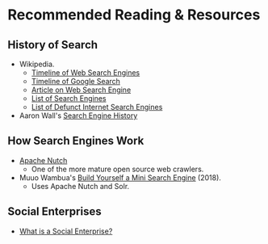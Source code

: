# Recommended Reading & Resources

## History of Search

* Wikipedia.
  * [Timeline of Web Search Engines](https://en.wikipedia.org/wiki/Timeline_of_web_search_engines)
  * [Timeline of Google Search](https://en.wikipedia.org/wiki/Timeline_of_Google_Search)
  * [Article on Web Search Engine](https://en.wikipedia.org/wiki/Web_search_engine)
  * [List of Search Engines](https://en.wikipedia.org/wiki/List_of_search_engines)
  * [List of Defunct Internet Search Engines](https://en.wikipedia.org/wiki/Category:Defunct_internet_search_engines)
* Aaron Wall's [Search Engine History](http://www.searchenginehistory.com/)

## How Search Engines Work

* [Apache Nutch](http://nutch.apache.org/)
  * One of the more mature open source web crawlers.
* Muuo Wambua's [Build Yourself a Mini Search Engine](https://www.cs.toronto.edu/~muuo/blog/build-yourself-a-mini-search-engine/) \(2018\).
  * Uses Apache Nutch and Solr.

## Social Enterprises

* [What is a Social Enterprise?](https://socialenterprise.us/about/social-enterprise/)

